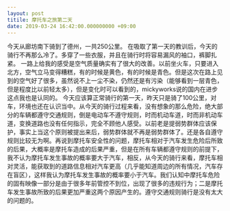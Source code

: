 ```yaml
---
layout: post
titile: 摩托车之旅第二天
date: 2019-03-24 16:42:00.000000000 +09:00
---
```


今天从廊坊南下骑到了德州，一共250公里。
在吸取了第一天的教训后，今天的骑行不再那么冷了。多穿了一些衣服，并且在骑行时将容易漏风的袖口，裤脚扎紧。
一路上给我的感受是空气质量确实有了很大的改善。以前坐火车，只要进入北方，空气立马变得糟糕，有的时候是黄色，有的时候是青色。但是这次在路上见到的空气好了很多，虽然说不上一尘不染，仍然还是有污染（能够看到一层青色，但是程度比以前轻太多），但是变化时可以看到的，mickyworks说的国内在进步这点我也是认同的。
今天应该算正常骑行的第一天，昨天只是骑了100公里，对车，环境也还在认识当中。从今天的骑行过程来看，没有想象的那么危险，绝大部分的车辆都遵守交通规则，倒是电动车不遵守规则，时而机动车道，时而非机动车道，变换道路也没有任何指示，完全不顾他人感受。以前老是提弱势群体应该保护，事实上当这个原则被提出来后，弱势群体就不再是弱势群体了。还是各自遵守规则比较无为啊。再说到摩托车安全性的问题，摩托车相对于汽车发生危险后所致的后果，大概率是摩托车造成的后果严重，但是在所有车辆都遵守规则的前提下，我不认为摩托车发生事故的概率要大于汽车，相反，从今天的骑行来看，摩托车相对灵活，能获取到的道路信息相对汽车更高（几乎能知道周边的所有情况，汽车存在盲区），这样我认为摩托车发生事故的概率要小于汽车。我们认知中摩托车危险的固有映像一部分是由于很多年前管控不到位，出现了很多的违规行为；二是摩托车发生事故所致的后果更加严重这两个原因产生的。遵守交通规则骑行是没有太大的问题的。